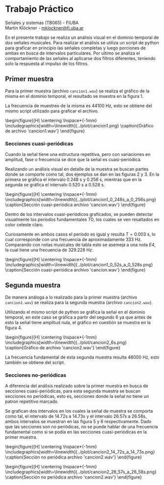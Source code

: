 # Trabajo Práctico

Señales y sistemas (TB065) - FIUBA  
Martin Klöckner - [mklockner@fi.uba.ar](mailto:mklockner@fi.uba.ar)  

<!-- \vspace{-1.25em} -->
<!-- \rule{\linewidth}{0.5pt} -->
<!-- \vspace{-1.25em} -->

En el presente trabajo se realiza un análisis visual en el dominio temporal de
dos señales musicales. Para realizar el análisis se utiliza un script de python
para graficar en principio las señales completas y luego porciones de ambas en
busca de intervalos particulares. Por ultimo se analiza el comportamiento de las
señales al aplicarse dos filtros diferentes, teniendo solo la respuesta al
impulso de los filtros.

## Primer muestra

Para la primer muestra (archivo `cancion1.wav`) se realiza el gráfico de la
misma en el dominio temporal, el resultado se muestra en la figura 1.

La frecuencia de muestreo de la misma es 44100 Hz, esto se obtiene del mismo
script utilizado para graficar el archivo.

\begin{figure}[H]
  \centering
  \hspace*{-1mm}
  \includegraphics[width=\linewidth]{../plot/cancion1.png}
  \caption{Gráfico de archivo 'cancion1.wav'}
\end{figure}

### Secciones cuasi-periódicas

Cuando la señal tiene una estructura repetitiva, pero con variaciones en
amplitud, fase o frecuencia se dice que la señal es cuasi-periódica.

Realizando un análisis visual en detalle de la muestra se buscan partes donde se
comporte como tal, dos ejemplos se dan en las figuras 2 y 3. En la primera se
gráfica el intervalo $0.248$ s y $0.256$ s, mientras que en la segunda se
gráfica el intervalo $0.520$ s a $0.528$ s.

\begin{figure}[H]
\centering
\hspace*{-1mm}
\includegraphics[width=\linewidth]{../plot/cancion1_0_248s_a_0_256s.png}
\caption{Sección cuasi-periódica archivo 'cancion.wav'}
\end{figure}

Dentro de los intervalos cuasi-periódicos graficados, se pueden detectar
visualmente los períodos fundamentales $T0$, los cuales se ven resaltados en
color celeste claro.

Curiosamente en ambos casos el período es igual y resulta $T=0.003$ s,
lo cual corresponde con una frecuencia de aproximadamente $333$ Hz. Comparando
con notas musicales de tabla esto se asemeja a una nota *E4*, la cual tiene una
frecuencia de $329.228$ Hz.

\begin{figure}[H]
\centering
\hspace*{-1mm}
\includegraphics[width=\linewidth]{../plot/cancion1_0_52s_a_0_528s.png}
\caption{Sección cuasi-periódica archivo 'cancion.wav'}
\end{figure}

## Segunda muestra

De manera análoga a lo realizado para la primer muestra (archivo
`cancion1.wav`) se realiza para la segunda muestra (archivo `cancion2.wav`).

Utilizando el mismo script de python se gráfica la señal en el dominio temporal,
en este caso se gráfica a partir del segundo 6 ya que antes de esto la señal
tiene amplitud nula, el gráfico en cuestión se muestra en la figura 4.

\begin{figure}[H]
\centering
\hspace*{-1mm}
\includegraphics[width=\linewidth]{../plot/cancion2_6s.png}
\caption{Gráfico de archivo 'cancion2.wav'}
\end{figure}

La frecuencia fundamental de esta segunda muestra resulta $48000$ Hz, esto
también se obtiene del script.

### Secciones no-periódicas

A diferencia del análisis realizado sobre la primer muestra en busca de
secciones cuasi-periódicas, para esta segunda muestra se buscan secciones no
periódicas, esto es, secciones donde la señal no tiene un patron repetitivo
marcado.

Se grafican dos intervalos en los cuales la señal de muestra se comporta como
tal, el intervalo de $14.72$s a $14.73$s y el intervalo $26.57$s a $26.58$s,
ambos intervalos se muestran en las figura 5 y 6 respectivamente. Dado que las
secciones son no periódicas, no se puede hablar de una frecuencia fundamental
como si se podía en las secciones cuasi-periódicas en la primer muestra.

\begin{figure}[H]
\centering
\hspace*{-1mm}
\includegraphics[width=\linewidth]{../plot/cancion2_14_72s_a_14_73s.png}
\caption{Sección no periódica archivo 'cancion2.wav'}
\end{figure}

\begin{figure}[H]
\centering
\hspace*{-1mm}
\includegraphics[width=\linewidth]{../plot/cancion2_26_57s_a_26_58s.png}
\caption{Sección no periódica archivo 'cancion2.wav'}
\end{figure}

<!--
\begin{figure}[H]
\centering
\hspace*{-1mm}
\includegraphics[width=\linewidth]{../plot/cancion1_filter1_output.png}
\caption{Representación gráfica de grafos}
\end{figure}

\begin{figure}[H]
\centering
\hspace*{-1mm}
\includegraphics[width=\linewidth]{../plot/cancion1_filter2_output.png}
\caption{Representación gráfica de grafos}
\end{figure}

\begin{figure}[H]
\centering
\hspace*{-1mm}
\includegraphics[width=\linewidth]{../plot/cancion2_6s_filter1_output.png}
\caption{Representación gráfica de grafos}
\end{figure}

\begin{figure}[H]
\centering
\hspace*{-1mm}
\includegraphics[width=\linewidth]{../plot/cancion2_6s_filter2_output.png}
\caption{Representación gráfica de grafos}
\end{figure}
-->
